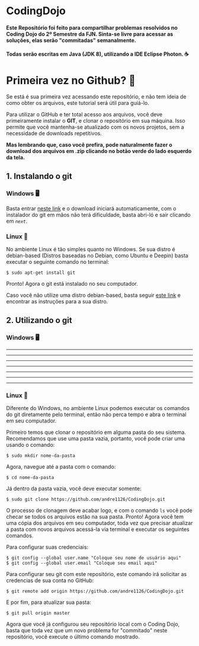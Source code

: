 # CodingDojo
#### Este Repositório foi feito para compartilhar problemas resolvidos no Coding Dojo do 2º Semestre da FJN. Sinta-se livre para acessar as soluções, elas serão "commitadas" semanalmente. 

#### Todas serão escritas em Java (JDK 8), utilizando a IDE Eclipse Photon. ☕


# Primeira vez no Github? 👶

Se está é sua primeira vez acessando este repositório, e não tem ideia de como obter os arquivos, este tutorial será útil para guiá-lo. 

Para utilizar o GitHub e ter total acesso aos arquivos, você deve primeiramente instalar o **GIT**, e clonar o repositório em sua máquina. Isso permite que você mantenha-se atualizado com os novos projetos, sem a necessidade de downloads repetitivos.

**Mas lembrando que, caso você prefira, pode naturalmente fazer o download dos arquivos em .zip clicando no botão verde do lado esquerdo da tela.**
 
 
## 1. Instalando o git

### Windows 🖥
Basta entrar [neste link](https://git-scm.com/download/win) e o download iniciará automaticamente, com o instalador do git em mãos não terá dificuldade, basta abri-ló e sair clicando em *```next```*.

### Linux 🐧
No ambiente Linux é tão simples quanto no Windows. Se sua distro é debian-based (Distros baseadas no Debian, como Ubuntu e Deepin) basta executar o seguinte comando no terminal:
```
$ sudo apt-get install git
```
Pronto! Agora o git está instalado no seu computador.

Caso você não utilize uma distro debian-based, basta seguir [este link](https://git-scm.com/download/linux) e encontrar as instruções para a sua distro.


## 2. Utilizando o git

### Windows 🖥

-------------------------------------------------------
-------------------------------------------------------
-------------------------------------------------------
-------------------------------------------------------
-------------------------------------------------------
-------------------------------------------------------
-------------------------------------------------------

### Linux 🐧

Diferente do Windows, no ambiente Linux podemos executar os comandos do git diretamente pelo terminal, então não perca tempo e abra o terminal em seu computador.

Primeiro temos que clonar o repositório em alguma pasta do seu sistema. Recomendamos que use uma pasta vazia, portanto, você pode criar uma usando o comando:
```
$ sudo mkdir nome-da-pasta
```
Agora, navegue até a pasta com o comando:
```
$ cd nome-da-pasta
```
Já dentro da pasta vazia, você deve executar somente:
```
$ sudo git clone https://github.com/andre1126/CodingDojo.git
```
O processo de clonagem deve acabar logo, e com o comando ```ls``` você pode checar se todos os arquivos estão na sua pasta.
Pronto! Agora você tem uma cópia dos arquivos em seu computador, toda vez que precisar atualizar a pasta com novos arquivos acessá-la via terminal e executar os seguintes comandos.

Para configurar suas credenciais:
```
$ git config --global user.name "Coloque seu nome de usuário aqui"
$ git config --global user.email "Coloque seu email aqui"
```

Para configurar seu git com este repositório, este comando irá solicitar as credencias de sua conta no GitHub:

```
$ git remote add origin https://github.com/andre1126/CodingDojo.git
```

E por fim, para atualizar sua pasta:
```
$ git pull origin master
```

Agora que você já configurou seu repositório local com o Coding Dojo, basta que toda vez que um novo problema for "commitado" neste repositório, você execute o último comando mostrado.
